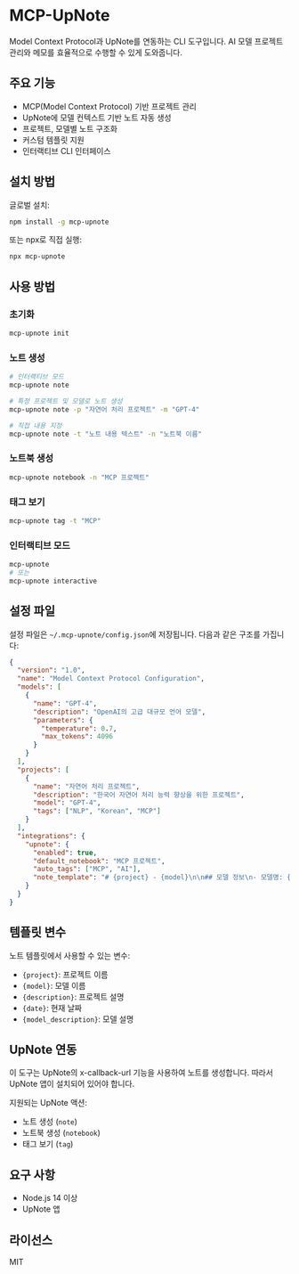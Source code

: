 # MCP-UpNote

Model Context Protocol과 UpNote를 연동하는 CLI 도구입니다. AI 모델 프로젝트 관리와 메모를 효율적으로 수행할 수 있게 도와줍니다.

## 주요 기능

- MCP(Model Context Protocol) 기반 프로젝트 관리
- UpNote에 모델 컨텍스트 기반 노트 자동 생성
- 프로젝트, 모델별 노트 구조화
- 커스텀 템플릿 지원
- 인터랙티브 CLI 인터페이스

## 설치 방법

글로벌 설치:
```bash
npm install -g mcp-upnote
```

또는 npx로 직접 실행:
```bash
npx mcp-upnote
```

## 사용 방법

### 초기화

```bash
mcp-upnote init
```

### 노트 생성

```bash
# 인터랙티브 모드
mcp-upnote note

# 특정 프로젝트 및 모델로 노트 생성
mcp-upnote note -p "자연어 처리 프로젝트" -m "GPT-4"

# 직접 내용 지정
mcp-upnote note -t "노트 내용 텍스트" -n "노트북 이름"
```

### 노트북 생성

```bash
mcp-upnote notebook -n "MCP 프로젝트"
```

### 태그 보기

```bash
mcp-upnote tag -t "MCP"
```

### 인터랙티브 모드

```bash
mcp-upnote
# 또는
mcp-upnote interactive
```

## 설정 파일

설정 파일은 `~/.mcp-upnote/config.json`에 저장됩니다. 다음과 같은 구조를 가집니다:

```json
{
  "version": "1.0",
  "name": "Model Context Protocol Configuration",
  "models": [
    {
      "name": "GPT-4",
      "description": "OpenAI의 고급 대규모 언어 모델",
      "parameters": {
        "temperature": 0.7,
        "max_tokens": 4096
      }
    }
  ],
  "projects": [
    {
      "name": "자연어 처리 프로젝트",
      "description": "한국어 자연어 처리 능력 향상을 위한 프로젝트",
      "model": "GPT-4",
      "tags": ["NLP", "Korean", "MCP"]
    }
  ],
  "integrations": {
    "upnote": {
      "enabled": true,
      "default_notebook": "MCP 프로젝트",
      "auto_tags": ["MCP", "AI"],
      "note_template": "# {project} - {model}\n\n## 모델 정보\n- 모델명: {model}\n- 프로젝트: {project}\n- 생성일: {date}\n\n## 프로젝트 설명\n{description}\n\n## 태스크\n- [ ] 태스크 1\n- [ ] 태스크 2\n- [ ] 태스크 3"
    }
  }
}
```

## 템플릿 변수

노트 템플릿에서 사용할 수 있는 변수:

- `{project}`: 프로젝트 이름
- `{model}`: 모델 이름 
- `{description}`: 프로젝트 설명
- `{date}`: 현재 날짜
- `{model_description}`: 모델 설명

## UpNote 연동

이 도구는 UpNote의 x-callback-url 기능을 사용하여 노트를 생성합니다. 따라서 UpNote 앱이 설치되어 있어야 합니다.

지원되는 UpNote 액션:
- 노트 생성 (`note`)
- 노트북 생성 (`notebook`) 
- 태그 보기 (`tag`)

## 요구 사항

- Node.js 14 이상
- UpNote 앱

## 라이선스

MIT
